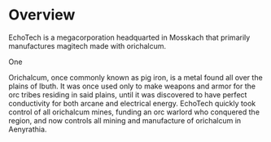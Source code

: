 # Overview
EchoTech is a megacorporation headquarted in Mosskach that primarily manufactures magitech made with orichalcum.

One

Orichalcum, once commonly known as pig iron, is a metal found all over the plains of Ibuth. It was once used only to make weapons and armor for the orc tribes residing in said plains, until it was discovered to have perfect conductivity for both arcane and electrical energy. EchoTech quickly took control of all orichalcum mines, funding an orc warlord who conquered the region, and now controls all mining and manufacture of orichalcum in Aenyrathia.